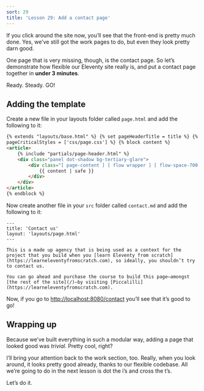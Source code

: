```yaml
---
sort: 29
title: 'Lesson 29: Add a contact page'
---
```


If you click around the site now, you’ll see that the front-end is pretty much done. Yes, we’ve still got the work pages to do, but even they look pretty darn good.

One page that is very missing, though, is the contact page. So let’s demonstrate how flexible our Eleventy site really is, and put a contact page together in **under 3 minutes**.

Ready. Steady. <span style="text-transform: uppercase">Go</span>!

## Adding the template

Create a new file in your layouts folder called `page.html` and add the following to it:

```html
{% extends "layouts/base.html" %} {% set pageHeaderTitle = title %} {% set
pageCriticalStyles = ['css/page.css'] %} {% block content %}
<article>
	{% include "partials/page-header.html" %}
	<div class="panel dot-shadow bg-tertiary-glare">
		<div class="[ page-content ] [ flow wrapper ] [ flow-space-700 ]">
			{{ content | safe }}
		</div>
	</div>
</article>
{% endblock %}
```

Now create another file in your `src` folder called `contact.md` and add the following to it:

```
---
title: 'Contact us'
layout: 'layouts/page.html'
---

This is a made up agency that is being used as a context for the project that you build when you [learn Eleventy from scratch](https://learneleventyfromscratch.com), so ideally, you shouldn’t try to contact us.

You can go ahead and purchase the course to build this page—amongst [the rest of the site](/)—by visiting [Piccalilli](https://learneleventyfromscratch.com).
```

Now, if you go to <http://localhost:8080/contact> you’ll see that it’s good to go!

## Wrapping up

Because we’ve built everything in such a modular way, adding a page that looked good was _trivial_. Pretty cool, right?

I’ll bring your attention back to the work section, too. Really, when you look around, it looks pretty good already, thanks to our flexible codebase. All we’re going to do in the next lesson is dot the i’s and cross the t’s.

Let’s do it.
